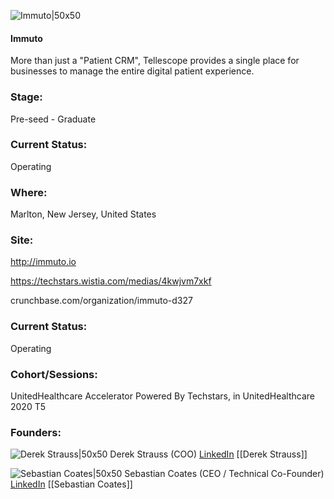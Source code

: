 

![Immuto|50x50](https://apimg.techstars.com/connect/images/image_files/5fa8982f44e0820852000167/original/TELLESCOPE_FLAT_LOGO.jpg)

#### Immuto
More than just a "Patient CRM", Tellescope provides a single place for businesses to manage the entire digital patient experience.

### Stage: 
Pre-seed - Graduate 

### Current Status: 
Operating

### Where:
Marlton, New Jersey, United States

### Site:
http://immuto.io

https://techstars.wistia.com/medias/4kwjvm7xkf

crunchbase.com/organization/immuto-d327

### Current Status: 
Operating

### Cohort/Sessions: 
UnitedHealthcare Accelerator Powered By Techstars, in UnitedHealthcare 2020 T5

### Founders: 

![Derek Strauss|50x50](https://apimg.techstars.com/connect/images/image_files/5f3a68f2a36c113b60000183/original/D844CC8D-D40A-420F-9773-3FA6910CE888.jpeg) Derek Strauss (COO) [LinkedIn](https://linkedin.com/in/derekstrauss) [[Derek Strauss]]

![Sebastian Coates|50x50](https://apimg.techstars.com/connect/images/image_files/5f35751ba36c113b60000160/original/IMG_0071.jpeg) Sebastian Coates (CEO / Technical Co-Founder) [LinkedIn](https://linkedin.com/in/sebastian-coates) [[Sebastian Coates]]


